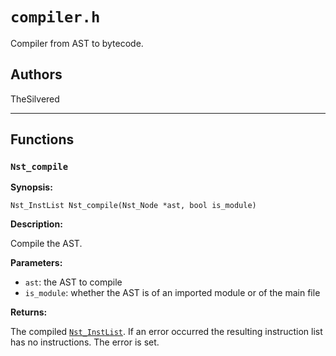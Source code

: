 # `compiler.h`

Compiler from AST to bytecode.

## Authors

TheSilvered

---

## Functions

### `Nst_compile`

**Synopsis:**

```better-c
Nst_InstList Nst_compile(Nst_Node *ast, bool is_module)
```

**Description:**

Compile the AST.

**Parameters:**

- `ast`: the AST to compile
- `is_module`: whether the AST is of an imported module or of the main file

**Returns:**

The compiled [`Nst_InstList`](c_api-instructions.md#nst_instlist). If an error
occurred the resulting instruction list has no instructions. The error is set.

